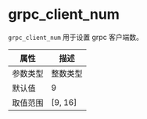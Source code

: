 # grpc_client_num

`grpc_client_num` 用于设置 grpc 客户端数。

|  属性    | 描述     |
|----------|---------|
| 参数类型 |   整数类型      |
| 默认值   | 9     |
| 取值范围 | [9, 16]  |

